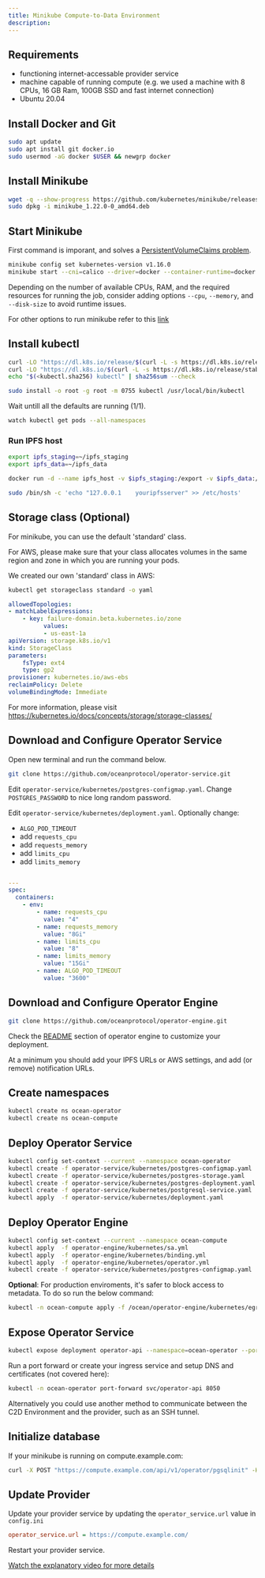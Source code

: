 ```yaml
---
title: Minikube Compute-to-Data Environment
description:
---
```


## Requirements

- functioning internet-accessable provider service
- machine capable of running compute (e.g. we used a machine with 8 CPUs, 16 GB Ram, 100GB SSD and fast internet connection)
- Ubuntu 20.04

## Install Docker and Git

```bash
sudo apt update
sudo apt install git docker.io
sudo usermod -aG docker $USER && newgrp docker
```

## Install Minikube

```bash
wget -q --show-progress https://github.com/kubernetes/minikube/releases/download/v1.22.0/minikube_1.22.0-0_amd64.deb
sudo dpkg -i minikube_1.22.0-0_amd64.deb
```

## Start Minikube

First command is imporant, and solves a [PersistentVolumeClaims problem](https://github.com/kubernetes/minikube/issues/7828).

```bash
minikube config set kubernetes-version v1.16.0
minikube start --cni=calico --driver=docker --container-runtime=docker
```

Depending on the number of available CPUs, RAM, and the required resources for running the job, consider adding options `--cpu`, `--memory`, and `--disk-size` to avoid runtime issues.

For other options to run minikube refer to this [link](https://minikube.sigs.k8s.io/docs/commands/start/)

## Install kubectl

```bash
curl -LO "https://dl.k8s.io/release/$(curl -L -s https://dl.k8s.io/release/stable.txt)/bin/linux/amd64/kubectl"
curl -LO "https://dl.k8s.io/$(curl -L -s https://dl.k8s.io/release/stable.txt)/bin/linux/amd64/kubectl.sha256"
echo "$(<kubectl.sha256) kubectl" | sha256sum --check

sudo install -o root -g root -m 0755 kubectl /usr/local/bin/kubectl
```

Wait untill all the defaults are running (1/1).

```bash
watch kubectl get pods --all-namespaces
```

### Run IPFS host

```bash
export ipfs_staging=~/ipfs_staging
export ipfs_data=~/ipfs_data

docker run -d --name ipfs_host -v $ipfs_staging:/export -v $ipfs_data:/data/ipfs -p 4001:4001 -p 4001:4001/udp -p 127.0.0.1:8080:8080 -p 127.0.0.1:5001:5001 ipfs/go-ipfs:latest

sudo /bin/sh -c 'echo "127.0.0.1    youripfsserver" >> /etc/hosts'

```

## Storage class (Optional)

For minikube, you can use the default 'standard' class.

For AWS, please make sure that your class allocates volumes in the same region and zone in which you are running your pods.

We created our own 'standard' class in AWS:

```bash
kubectl get storageclass standard -o yaml
```

```yaml
allowedTopologies:
- matchLabelExpressions:
    - key: failure-domain.beta.kubernetes.io/zone
          values:
          - us-east-1a
apiVersion: storage.k8s.io/v1
kind: StorageClass
parameters:
    fsType: ext4
    type: gp2
provisioner: kubernetes.io/aws-ebs
reclaimPolicy: Delete
volumeBindingMode: Immediate
```

For more information, please visit https://kubernetes.io/docs/concepts/storage/storage-classes/

## Download and Configure Operator Service

Open new terminal and run the command below.

```bash
git clone https://github.com/oceanprotocol/operator-service.git
```

Edit `operator-service/kubernetes/postgres-configmap.yaml`. Change `POSTGRES_PASSWORD` to nice long random password.

Edit `operator-service/kubernetes/deployment.yaml`. Optionally change:

- `ALGO_POD_TIMEOUT`
- add `requests_cpu`
- add `requests_memory`
- add `limits_cpu`
- add `limits_memory`

```yaml

---
spec:
  containers:
    - env:
        - name: requests_cpu
          value: "4"
        - name: requests_memory
          value: "8Gi"
        - name: limits_cpu
          value: "8"
        - name: limits_memory
          value: "15Gi"
        - name: ALGO_POD_TIMEOUT
          value: "3600"
```

## Download and Configure Operator Engine

```bash
git clone https://github.com/oceanprotocol/operator-engine.git
```

Check the [README](https://github.com/oceanprotocol/operator-engine#customize-your-operator-engine-deployment) section of operator engine to customize your deployment.

At a minimum you should add your IPFS URLs or AWS settings, and add (or remove) notification URLs.

## Create namespaces

```bash
kubectl create ns ocean-operator
kubectl create ns ocean-compute
```

## Deploy Operator Service

```bash
kubectl config set-context --current --namespace ocean-operator
kubectl create -f operator-service/kubernetes/postgres-configmap.yaml
kubectl create -f operator-service/kubernetes/postgres-storage.yaml
kubectl create -f operator-service/kubernetes/postgres-deployment.yaml
kubectl create -f operator-service/kubernetes/postgresql-service.yaml
kubectl apply  -f operator-service/kubernetes/deployment.yaml
```

## Deploy Operator Engine

```bash
kubectl config set-context --current --namespace ocean-compute
kubectl apply  -f operator-engine/kubernetes/sa.yml
kubectl apply  -f operator-engine/kubernetes/binding.yml
kubectl apply  -f operator-engine/kubernetes/operator.yml
kubectl create -f operator-service/kubernetes/postgres-configmap.yaml
```

**Optional**: For production enviroments, it's safer to block access to metadata. To do so run the below command:

```bash
kubectl -n ocean-compute apply -f /ocean/operator-engine/kubernetes/egress.yaml
```

## Expose Operator Service

```bash
kubectl expose deployment operator-api --namespace=ocean-operator --port=8050
```

Run a port forward or create your ingress service and setup DNS and certificates (not covered here):

```bash
kubectl -n ocean-operator port-forward svc/operator-api 8050
```

Alternatively you could use another method to communicate between the C2D Environment and the provider, such as an SSH tunnel.

## Initialize database

If your minikube is running on compute.example.com:

```bash
curl -X POST "https://compute.example.com/api/v1/operator/pgsqlinit" -H  "accept: application/json"
```

## Update Provider

Update your provider service by updating the `operator_service.url` value in `config.ini`

```ini
operator_service.url = https://compute.example.com/
```

Restart your provider service.

[Watch the explanatory video for more details](https://vimeo.com/580934725)
